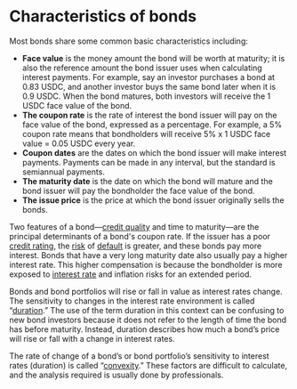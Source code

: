 # Characteristics of bonds

Most bonds share some common basic characteristics including:

* **Face value** is the money amount the bond will be worth at maturity; it is also the reference amount the bond issuer uses when calculating interest payments. For example, say an investor purchases a bond at 0.83 USDC, and another investor buys the same bond later when it is 0.9 USDC. When the bond matures, both investors will receive the 1 USDC face value of the bond.
* **The coupon rate** is the rate of interest the bond issuer will pay on the face value of the bond, expressed as a percentage. For example, a 5% coupon rate means that bondholders will receive 5% x 1 USDC face value = 0.05 USDC every year.
* **Coupon dates** are the dates on which the bond issuer will make interest payments. Payments can be made in any interval, but the standard is semiannual payments.
* **The maturity date** is the date on which the bond will mature and the bond issuer will pay the bondholder the face value of the bond.
* **The issue price** is the price at which the bond issuer originally sells the bonds.

Two features of a bond—[credit quality](https://www.investopedia.com/terms/c/creditquality.asp) and time to maturity—are the principal determinants of a bond's coupon rate. If the issuer has a poor [credit rating](https://www.investopedia.com/terms/c/creditrating.asp), the [risk](https://www.investopedia.com/ask/answers/05/bondrisks.asp) of [default](https://www.investopedia.com/terms/d/default2.asp) is greater, and these bonds pay more interest. Bonds that have a very long maturity date also usually pay a higher interest rate. This higher compensation is because the bondholder is more exposed to [interest rate](https://www.investopedia.com/terms/i/interestraterisk.asp) and inflation risks for an extended period.

Bonds and bond portfolios will rise or fall in value as interest rates change. The sensitivity to changes in the interest rate environment is called “[duration](https://www.investopedia.com/terms/d/duration.asp).” The use of the term duration in this context can be confusing to new bond investors because it does not refer to the length of time the bond has before maturity. Instead, duration describes how much a bond’s price will rise or fall with a change in interest rates.

The rate of change of a bond’s or bond portfolio’s sensitivity to interest rates (duration) is called “[convexity](https://www.investopedia.com/terms/c/convexity.asp).” These factors are difficult to calculate, and the analysis required is usually done by professionals.
